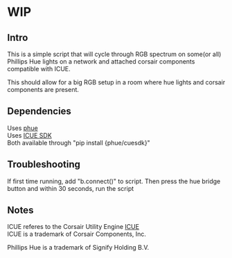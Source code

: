 # WIP

## Intro
This is a simple script that will cycle through RGB spectrum on some(or all) Phillips Hue lights on a network and attached corsair components compatible with ICUE.

This should allow for a big RGB setup in a room where hue lights and corsair components are present.

## Dependencies
Uses [phue](https://github.com/studioimaginaire/phue)  
Uses [ICUE SDK](https://github.com/CorsairOfficial/cue-sdk-python)  
Both available through "pip install {phue/cuesdk}"

## Troubleshooting
If first time running, add "b.connect()" to script. Then press the hue bridge button and within 30 seconds, run the script

## Notes
ICUE referes to  the Corsair Utility Engine [ICUE](https://www.corsair.com/icue)  
ICUE is a trademark of Corsair Components, Inc.

Phillips Hue is a trademark of Signify Holding B.V.
